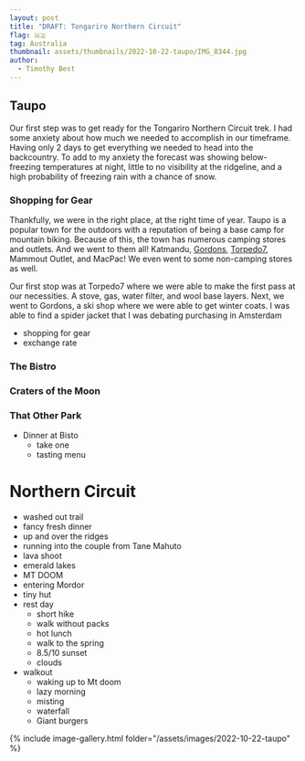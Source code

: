 ```yaml
---
layout: post
title: "DRAFT: Tongariro Northern Circuit"
flag: 🇳🇿
tag: Australia
thumbnail: assets/thumbnails/2022-10-22-taupo/IMG_8344.jpg
author:
  - Timothy Best
---
```


## Taupo

Our first step was to get ready for the Tongariro Northern Circuit trek. I had some anxiety about how much we needed to accomplish in our timeframe. Having only 2 days to get everything we needed to head into the backcountry. To add to my anxiety the forecast was showing below-freezing temperatures at night, little to no visibility at the ridgeline, and a high probability of freezing rain with a chance of snow.

### Shopping for Gear

Thankfully, we were in the right place, at the right time of year. Taupo is a popular town for the outdoors with a reputation of being a base camp for mountain biking. Because of this, the town has numerous camping stores and outlets. And we went to them all! Katmandu, [Gordons](http://www.facebook.com/gordonstaupo), [Torpedo7](https://www.torpedo7.co.nz), Mammout Outlet, and MacPac! We even went to some non-camping stores as well.

Our first stop was at Torpedo7 where we were able to make the first pass at our necessities. A stove, gas, water filter, and wool base layers. Next, we went to Gordons, a ski shop where we were able to get winter coats. I was able to find a spider jacket that I was debating purchasing in Amsterdam

- shopping for gear
- exchange rate

### The Bistro

### Craters of the Moon

### That Other Park

- Dinner at Bisto
  - take one
  - tasting menu

# Northern Circuit

- washed out trail
- fancy fresh dinner
- up and over the ridges
- running into the couple from Tane Mahuto
- lava shoot
- emerald lakes
- MT DOOM
- entering Mordor
- tiny hut
- rest day
  - short hike
  - walk without packs
  - hot lunch
  - walk to the spring
  - 8.5/10 sunset
  - clouds
- walkout
  - waking up to Mt doom
  - lazy morning
  - misting
  - waterfall
  - Giant burgers

{% include image-gallery.html folder="/assets/images/2022-10-22-taupo" %}
